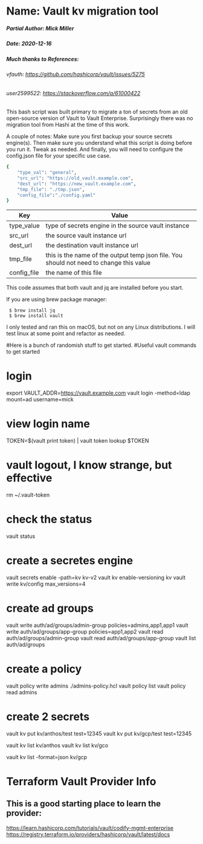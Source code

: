 # Name: Vault kv migration tool
##### Partial Author: Mick Miller
##### Date: 2020-12-16
##### Much thanks to References:
###### vfauth: https://github.com/hashicorp/vault/issues/5275
###### user2599522: https://stackoverflow.com/a/61000422


This bash script was built primary to migrate a ton of secrets from an old open-source version of Vault to Vault Enterprise.  Surprisingly there was no migration tool from Hashi at the time of this work.

A couple of notes: Make sure you first backup your source secrets engine(s). Then make sure you understand what this script is doing before you run it. Tweak as needed. And finally, you will need to configure the config.json file for your specific use case. 


```sh
{ 
    "type_val": "general",
    "src_url": "https://old_vault.example.com",
    "dest_url": "https://new_vault.example.com",
    "tmp_file": "./tmp.json",
    "config_file":"./config.yaml"
}
```


| Key | Value |
| --- | ----- |
| type_value | type of secrets engine in the source vault instance |
| src_url | the source vault instance url |
| dest_url | the destination vault instance url |
| tmp_file | this is the name of the output temp json file. You should not need to change this value|
| config_file | the name of this file |

This code assumes that both vault and jq are installed before you start.

If you are using brew package manager:
```
 $ brew install jq
 $ brew install vault
```
I only tested and ran this on macOS, but not on any Linux distributions. I will test linux at some point and refactor as needed.



#Here is a bunch of randomish stuff to get started.
#Useful vault commands to get started

# login
export VAULT_ADDR=https://vault.example.com
vault login -method=ldap mount=ad username=mick

# view login name
TOKEN=$(vault print token) | vault token lookup $TOKEN

# vault logout, I know strange, but effective
rm ~/.vault-token

# check the status
vault status

# create a secretes engine
vault secrets enable -path=kv kv-v2
vault kv enable-versioning kv
vault write kv/config max_versions=4

# create ad groups
vault write auth/ad/groups/admin-group policies=admins,app1,app1
vault write auth/ad/groups/app-group policies=app1,app2
vault read auth/ad/groups/admin-group
vault read auth/ad/groups/app-group
vault list auth/ad/groups

# create a policy
vault policy write admins ./admins-policy.hcl
vault policy list
vault policy read admins

# create 2 secrets
vault kv put kv/anthos/test test=12345
vault kv put kv/gcp/test test=12345

vault kv list kv/anthos
vault kv list kv/gco

vault kv list -format=json kv/gcp

# Terraform Vault Provider Info
## This is a good starting place to learn the provider: 
https://learn.hashicorp.com/tutorials/vault/codify-mgmt-enterprise
https://registry.terraform.io/providers/hashicorp/vault/latest/docs